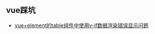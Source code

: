 <h2>vue踩坑</h2>

- [vue+element的table组件中使用v-if数据渲染错误显示问题](https://github.com/lichenghuan/FE-Study/issues/1)
